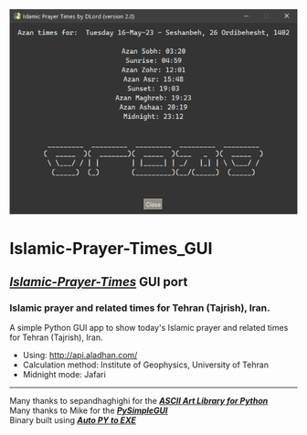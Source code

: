 ![Settings Window](https://github.com/DLord420/Islamic-Prayer-Times_GUI/blob/main/Screenshot.png)

# Islamic-Prayer-Times_GUI  
## [**_Islamic-Prayer-Times_**](https://github.com/DLord420/Islamic-Prayer-Times) GUI port    
### Islamic prayer and related times for Tehran (Tajrish), Iran.   
A simple Python GUI app to show today's Islamic prayer and related times for Tehran (Tajrish), Iran.   
* Using: http://api.aladhan.com/     
* Calculation method: Institute of Geophysics, University of Tehran   
* Midnight mode: Jafari    
   
-----           
Many thanks to sepandhaghighi for the [**_ASCII Art Library for Python_**](https://github.com/sepandhaghighi/art)   
Many thanks to Mike for the [**_PySimpleGUI_**](https://github.com/PySimpleGUI/PySimpleGUI)   
Binary built using [**_Auto PY to EXE_**](https://github.com/brentvollebregt/auto-py-to-exe)
